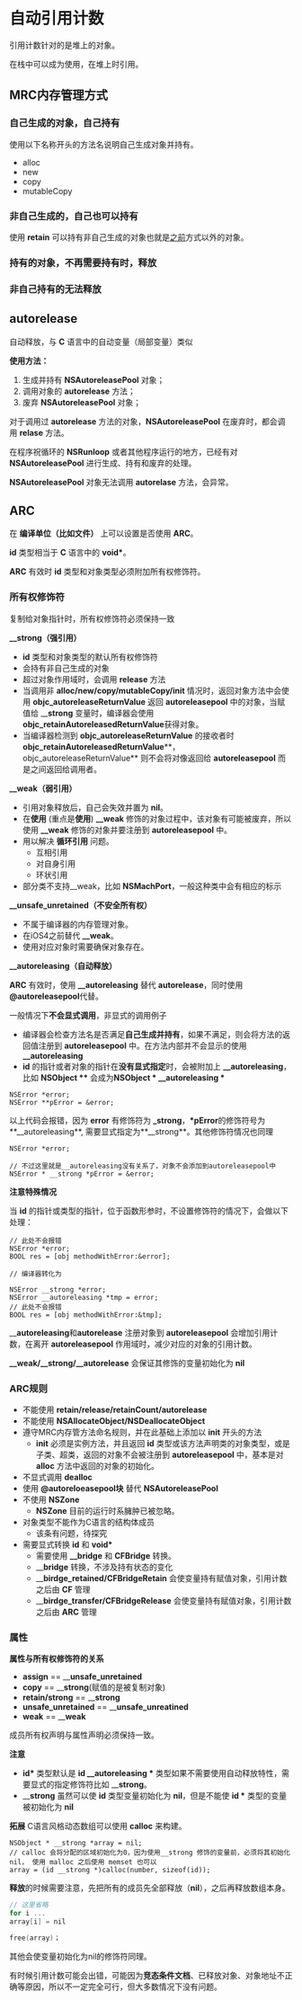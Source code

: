 # 自动引用计数

引用计数针对的是堆上的对象。

在栈中可以成为使用，在堆上时引用。

## MRC内存管理方式

### 自己生成的对象，自己持有

使用以下名称开头的方法名说明自己生成对象并持有。

* alloc
* new
* copy
* mutableCopy

### 非自己生成的，自己也可以持有

使用 **retain** 可以持有非自己生成的对象也就是[之前](#自己生成的对象自己持有)方式以外的对象。

### 持有的对象，不再需要持有时，释放
### 非自己持有的无法释放

## autorelease

自动释放，与 **C** 语言中的自动变量（局部变量）类似

**使用方法：**

1. 生成并持有 **NSAutoreleasePool** 对象；
2. 调用对象的 **autorelease** 方法；
3. 废弃 **NSAutoreleasePool** 对象；

对于调用过 **autorelease** 方法的对象，**NSAutoreleasePool** 在废弃时，都会调用 **relase** 方法。

在程序祝循环的 **NSRunloop** 或者其他程序运行的地方，已经有对 **NSAutoreleasePool** 进行生成、持有和废弃的处理。

**NSAutoreleasePool** 对象无法调用 **autorelase** 方法，会异常。

## ARC

在 **编译单位（比如文件）** 上可以设置是否使用 **ARC**。

**id** 类型相当于 **C** 语言中的 **void\***。

**ARC** 有效时 **id** 类型和对象类型必须附加所有权修饰符。

### 所有权修饰符   

复制给对象指针时，所有权修饰符必须保持一致

**__strong（强引用）**

* **id** 类型和对象类型的默认所有权修饰符
* 会持有非自己生成的对象
* 超过对象作用域时，会调用 **release** 方法
* 当调用非 **alloc/new/copy/mutableCopy/init** 情况时，返回对象方法中会使用 **objc_autoreleaseReturnValue** 返回 **autoreleasepool** 中的对象，当赋值给 __**strong** 变量时，编译器会使用 **objc_retainAutoreleasedReturnValue**获得对象。
* 当编译器检测到 **objc_autoreleaseReturnValue** 的接收者时 **objc_retainAutoreleasedReturnValue****，objc_autoreleaseReturnValue** 则不会将对像返回给 **autoreleasepool** 而是之间返回给调用者。

**__weak（弱引用）**

* 引用对象释放后，自己会失效并置为 **nil**。
* 在**使用** (重点是**使用**) **__weak** 修饰的对象过程中，该对象有可能被废弃，所以使用 **__weak** 修饰的对象并要注册到 **autoreleasepool** 中。
* 用以解决 **循环引用** 问题。
  * 互相引用
  * 对自身引用
  * 环状引用
* 部分类不支持__weak，比如 **NSMachPort**，一般这种类中会有相应的标示

**__unsafe_unretained（不安全所有权）**

* 不属于编译器的内存管理对象。
* 在iOS4之前替代 **__weak**。
* 使用对应对象时需要确保对象存在。

**__autoreleasing（自动释放）**

**ARC** 有效时，使用 **__autoreleasing** 替代 **autorelease**，同时使用 **@autoreleasepool**代替。

一般情况下**不会显式调用**，非显式的调用例子
* 编译器会检查方法名是否满足**自己生成并持有**，如果不满足，则会将方法的返回值注册到 **autoreleasepool** 中。在方法内部并不会显示的使用 **__autoreleasing**
* **id** 的指针或者对象的指针在**没有显式指定**时，会被附加上 **__autoreleasing**，比如 **NSObject \*\*** 会成为**NSObject \* __autoreleasing \***
```
NSError *error;
NSError **pError = &error;
```
以上代码会报错，因为 **error** 有修饰符为 **_strong**，**\*pError**的修饰符号为**__autoreleasing**, 需要显式指定为**__strong**。其他修饰符情况也同理

```
NSError *error;

// 不过这里就是__autoreleasing没有关系了，对象不会添加到autoreleasepool中
NSError * __strong *pError = &error;
```
**注意特殊情况**

当 **id** 的指针或类型的指针，位于函数形参时，不设置修饰符的情况下，会做以下处理：

```
// 此处不会报错
NSError *error;
BOOL res = [obj methodWithError:&error];

// 编译器转化为

NSError __strong *error;
NSError __autoreleasing *tmp = error;
// 此处不会报错
BOOL res = [obj methodWithError:&tmp];
```

__**autoreleasing**和**autorelease** 注册对象到 **autoreleasepool** 会增加引用计数，在离开 **autoreleasepool** 作用域时，减少对应的对象的引用计数。

**__weak/__strong/__autorelease** 会保证其修饰的变量初始化为 **nil**

### ARC规则

* 不能使用 **retain/release/retainCount/autorelease**
* 不能使用 **NSAllocateObject/NSDeallocateObject**
* 遵守MRC内存管方法命名规则，并在此基础上添加以 **init** 开头的方法
  * **init** 必须是实例方法，并且返回 **id** 类型或该方法声明类的对象类型，或是子类、超类，返回的对象不会被注册到 **autoreleasepool** 中，基本是对 **alloc** 方法中返回的对象的初始化。
* 不显式调用 **dealloc**
* 使用 **@autoreloeasepool块** 替代 **NSAutoreleasePool** 
* 不使用 **NSZone**
  * **NSZone** 目前的运行时系臃肿已被忽略。
* 对象类型不能作为C语言的结构体成员
  * 该条有问题，待探究
* 需要显式转换 **id** 和 **void\***
  * 需要使用 **__bridge** 和 **CFBridge** 转换。
  * __**bridge** 转换，不涉及持有状态的变化
  * __**birdge_retained/CFBridgeRetain** 会使变量持有赋值对象，引用计数之后由 **CF** 管理
  * __**birdge_transfer/CFBridgeRelease** 会使变量持有赋值对象，引用计数之后由 **ARC** 管理

### 属性

**属性与所有权修饰符的关系**

* **assign** == __**unsafe_unretained**
* **copy** == __**strong**(赋值的是被复制对象)
* **retain/strong** == __**strong**
* **unsafe_unretained** == __**unsafe_unreatined**
* **weak** == __**weak**

成员所有权声明与属性声明必须保持一致。

**注意**

* **id\*** 类型默认是 **id __autoreleasing \*** 类型如果不需要使用自动释放特性，需要显式的指定修饰符比如 __**strong**。
* __**strong** 虽然可以使 **id** 类型变量初始化为 **nil**，但是不能使 **id \*** 类型的变量被初始化为 **nil**

**拓展**
C语言风格动态数组可以使用 **calloc** 来构建。
```
NSObject * __strong *array = nil;
// calloc 会将分配的区域初始化为0，因为使用__strong 修饰的变量前，必须将其初始化nil， 使用 malloc 之后使用 memset 也可以
array = (id __strong *)calloc(number, sizeof(id));
```

**释放**的时候需要注意，先把所有的成员先全部释放（**nil**），之后再释放数组本身。

```c
// 这里省略
for i ...
array[i] = nil

free(array)；
```

其他会使变量初始化为nil的修饰符同理。

有时候引用计数可能会出错，可能因为**竞态条件文档**、已释放对象、对象地址不正确等原因，所以不一定完全可行，但大多数情况下没有问题。